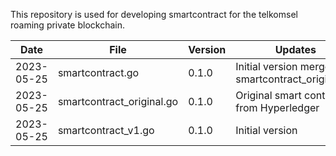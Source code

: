 This repository is used for developing smartcontract for the telkomsel roaming private blockchain.

|Date|File|Version|Updates|
|----|----|-------|-------|
|2023-05-25|smartcontract.go|0.1.0|Initial version merge with smartcontract_original.go|
|2023-05-25|smartcontract_original.go|0.1.0|Original smart contract from Hyperledger|
|2023-05-25|smartcontract_v1.go|0.1.0|Initial version|